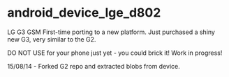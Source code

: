 android_device_lge_d802
=======================

LG G3 GSM
First-time porting to a new platform. Just purchased a shiny new G3, very similar to the G2.

DO NOT USE for your phone just yet - you could brick it! Work in progress!

15/08/14 - Forked G2 repo and extracted blobs from device.
